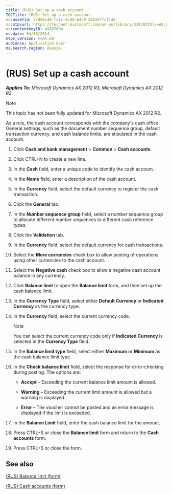 ```yaml
---
title: (RUS) Set up a cash account
TOCTitle: (RUS) Set up a cash account
ms:assetid: 77d50c40-fc1c-4cd0-b4c0-2852bffcf13d
ms:mtpsurl: https://technet.microsoft.com/en-us/library/JJ678373(v=AX.60)
ms:contentKeyID: 49387604
ms.date: 04/18/2014
mtps_version: v=AX.60
audience: Application User
ms.search.region: Russia
---
```


# (RUS) Set up a cash account 


_**Applies To:** Microsoft Dynamics AX 2012 R3, Microsoft Dynamics AX 2012 R2_


> [!NOTE]
> <P>This topic has not been fully updated for Microsoft Dynamics AX 2012 R2.</P>



As a rule, the cash account corresponds with the company's cash office. General settings, such as the document number sequence group, default transaction currency, and cash balance limits, are stipulated in the cash account.

1.  Click **Cash and bank management** \> **Common** \> **Cash accounts**.

2.  Click CTRL+N to create a new line.

3.  In the **Cash** field, enter a unique code to identify the cash account.

4.  In the **Name** field, enter a description of the cash account.

5.  In the **Currency** field, select the default currency to register the cash transaction.

6.  Click the **General** tab.

7.  In the **Number sequence group** field, select a number sequence group to allocate different number sequences to different cash reference types.

8.  Click the **Validation** tab.

9.  In the **Currency** field, select the default currency for cash transactions.

10. Select the **More currencies** check box to allow posting of operations using other currencies to the cash account.

11. Select the **Negative cash** check box to allow a negative cash account balance in any currency.

12. Click **Balance limit** to open the **Balance limit** form, and then set up the cash balance limit.

13. In the **Currency Type** field, select either **Default Currency** or **Indicated Currency** as the currency type.

14. In the **Currency** field, select the current currency code.
    

    > [!NOTE]
    > <P>You can select the current currency code only if <STRONG>Indicated Currency</STRONG> is selected in the <STRONG>Currency Type</STRONG> field.</P>



15. In the **Balance limit type** field, select either **Maximum** or **Minimum** as the cash balance limit type.

16. In the **Check balance limit** field, select the response for error-checking during posting. The options are:
    
      - **Accept** – Exceeding the current balance limit amount is allowed.
    
      - **Warning** – Exceeding the current limit amount is allowed but a warning is displayed.
    
      - **Error** – The voucher cannot be posted and an error message is displayed if the limit is exceeded.

17. In the **Balance Limit** field, enter the cash balance limit for the amount.

18. Press CTRL+S or close the **Balance limit** form and return to the **Cash accounts** form.

19. Press CTRL+S or close the form.

## See also

[(RUS) Balance limit (form)](https://technet.microsoft.com/en-us/library/jj711356\(v=ax.60\))

[(RUS) Cash accounts (form)](https://technet.microsoft.com/en-us/library/jj665230\(v=ax.60\))

  



